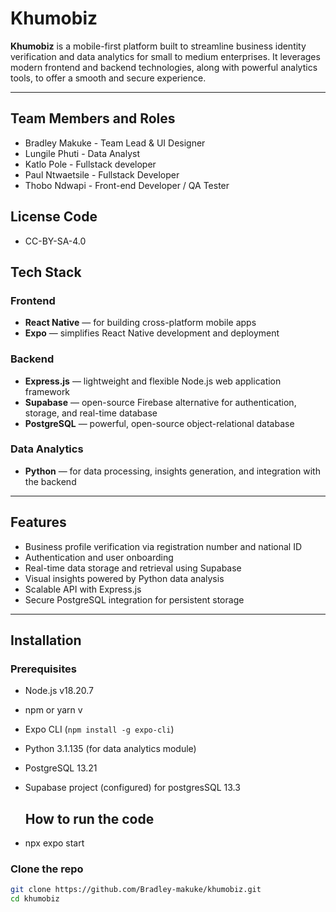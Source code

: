 # Khumobiz

**Khumobiz** is a mobile-first platform built to streamline business identity verification and data analytics for small to medium enterprises. It leverages modern frontend and backend technologies, along with powerful analytics tools, to offer a smooth and secure experience.

---
## Team Members and Roles
- Bradley Makuke - Team Lead & UI Designer
- Lungile Phuti - Data Analyst
- Katlo Pole - Fullstack developer
- Paul Ntwaetsile - Fullstack Developer
- Thobo Ndwapi - Front-end Developer / QA Tester
  
## License Code
- CC-BY-SA-4.0
##  Tech Stack

### Frontend
- **React Native** — for building cross-platform mobile apps
- **Expo** — simplifies React Native development and deployment

### Backend
- **Express.js** — lightweight and flexible Node.js web application framework
- **Supabase** — open-source Firebase alternative for authentication, storage, and real-time database
- **PostgreSQL** — powerful, open-source object-relational database

### Data Analytics
- **Python** — for data processing, insights generation, and integration with the backend

---

##  Features

-  Business profile verification via registration number and national ID
-  Authentication and user onboarding
-  Real-time data storage and retrieval using Supabase
-  Visual insights powered by Python data analysis
-  Scalable API with Express.js
-  Secure PostgreSQL integration for persistent storage

---

##  Installation

### Prerequisites
- Node.js v18.20.7
- npm or yarn v
- Expo CLI (`npm install -g expo-cli`)
- Python 3.1.135 (for data analytics module)
- PostgreSQL 13.21
- Supabase project (configured) for postgresSQL 13.3

  ## How to run the code 
 - npx expo start

   

### Clone the repo
```bash
git clone https://github.com/Bradley-makuke/khumobiz.git
cd khumobiz


